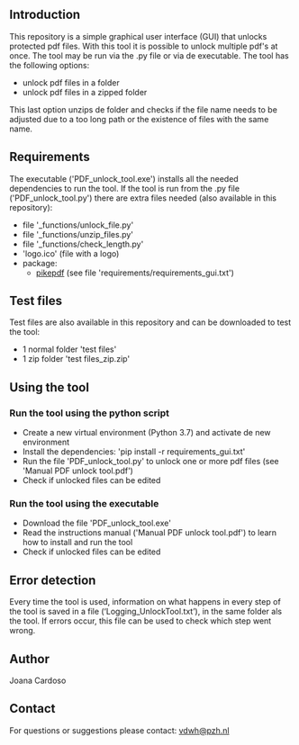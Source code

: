 ## Introduction
This repository is a simple graphical user interface (GUI) that unlocks protected pdf files. With this tool it is possible to unlock multiple pdf's at once.
The tool may be run via the .py file or via de executable.
The tool has the following options:
- unlock pdf files in a folder
- unlock pdf files in a zipped folder

This last option unzips de folder and checks if the file name needs to be adjusted due to a too long path or the existence of files with the same name.

## Requirements
The executable ('PDF_unlock_tool.exe') installs all the needed dependencies to run the tool.
If the tool is run from the .py file ('PDF_unlock_tool.py') there are extra files needed (also available in this repository):
- file '_functions/unlock_file.py'
- file '_functions/unzip_files.py'
- file '_functions/check_length.py'
- 'logo.ico' (file with a logo)
- package: 
	- [pikepdf](https://github.com/pikepdf/pikepdf) (see file 'requirements/requirements_gui.txt')

## Test files
Test files are also available in this repository and can be downloaded to test the tool:
- 1 normal folder 'test files'
- 1 zip folder 'test files_zip.zip'

## Using the tool
### Run the tool using the python script
- Create a new virtual environment (Python 3.7) and activate de new environment
- Install the dependencies: 'pip install -r requirements_gui.txt'
- Run the file 'PDF_unlock_tool.py' to unlock one or more pdf files (see 'Manual PDF unlock tool.pdf')
- Check if unlocked files can be edited

### Run the tool using the executable
- Download the file 'PDF_unlock_tool.exe'
- Read the instructions manual ('Manual PDF unlock tool.pdf') to learn how to install and run the tool
- Check if unlocked files can be edited

## Error detection
Every time the tool is used, information on what happens in every step of the tool is saved in a file (‘Logging_UnlockTool.txt’), in the same folder als the tool. If errors occur, this file can be used to check which step went wrong.

## Author
Joana Cardoso

## Contact
For questions or suggestions please contact: vdwh@pzh.nl

